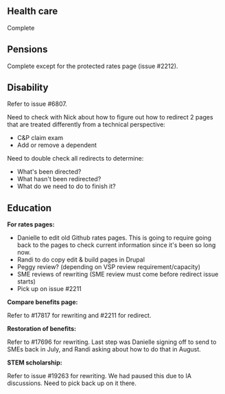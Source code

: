 
## Health care

Complete

## Pensions

Complete except for the protected rates page (issue #2212).

## Disability

Refer to issue #6807.

Need to check with Nick about how to figure out how to redirect 2 pages that are treated differently from a technical perspective:
- C&P claim exam
- Add or remove a dependent

Need to double check all redirects to determine:
- What's been directed?
- What hasn't been redirected?
- What do we need to do to finish it?

## Education

**For rates pages:**
- Danielle to edit old Github rates pages. This is going to require going back to the pages to check current information since it's been so long now.
- Randi to do copy edit & build pages in Drupal
- Peggy review? (depending on VSP review requirement/capacity)
- SME reviews of rewriting (SME review must come before redirect issue starts)
- Pick up on issue #2211

**Compare benefits page:**

Refer to #17817 for rewriting and #2211 for redirect.

**Restoration of benefits:**

Refer to #17696 for rewriting. Last step was Danielle signing off to send to SMEs back in July, and Randi asking about how to do that in August.

**STEM scholarship:**

Refer to issue #19263 for rewriting. We had paused this due to IA discussions. Need to pick back up on it there.
